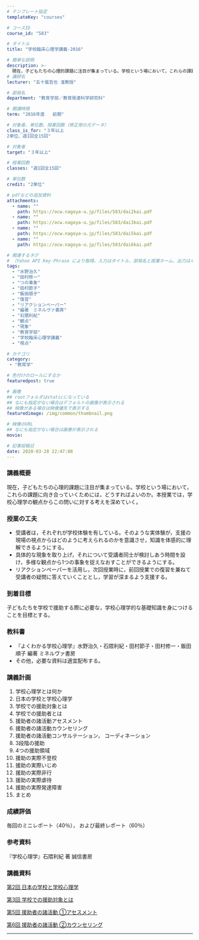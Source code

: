 ```yaml
---
# テンプレート指定
templateKey: "courses"

# コースID
course_id: "583"

# タイトル
title: "学校臨床心理学講義-2016"

# 簡単な説明
description: >-
  現在，子どもたちの心理的課題に注目が集まっている。学校という場において，これらの課題に向き合っていくためには，どうすればよいのか。本授業では，学校心理学の観点からこの問いに対する考えを深めていく。 ....
# 講師名
lecturer: "五十嵐哲也 准教授"

# 部局名
department: "教育学部／教育発達科学研究科"

# 開講時限
term: "2016年度	前期"

# 対象者、単位数、授業回数（修正用の元データ）
class_is_for: "３年以上
2単位、週1回全15回"

# 対象者
target: "３年以上"

# 授業回数
classes: "週1回全15回"

# 単位数
credit: "2単位"

# pdfなどの追加資料
attachments:
  - name: "" 
    path: https://ocw.nagoya-u.jp/files/583/dai2kai.pdf
  - name: "" 
    path: https://ocw.nagoya-u.jp/files/583/dai3kai.pdf
  - name: "" 
    path: https://ocw.nagoya-u.jp/files/583/dai5kai.pdf
  - name: "" 
    path: https://ocw.nagoya-u.jp/files/583/dai6kai.pdf

# 関連するタグ
# （Yahoo API Key-Phrase により取得。入力はタイトル、部局名と授業ホーム、出力はキーフレーズ（tags））
tags:
  - "水野治久"
  - "田村修一"
  - "つの事象"
  - "田村節子"
  - "飯田順子"
  - "復習"
  - "リアクションペーパー"
  - "編著　ミネルヴァ書房"
  - "石隈利紀"
  - "観点"
  - "現象"
  - "教育学部"
  - "学校臨床心理学講義"
  - "視点"

# カテゴリ
category:
 - "教育学"

# 色付けのロールにするか
featuredpost: true

# 画像
## rootフォルダはstaticになっている
## なにも指定がない場合はデフォルトの画像が表示される
## 映像がある場合は映像優先で表示する
featuredimage: /img/common/thumbnail.png

# 映像のURL
## なにも指定がない場合は画像が表示される
movie: 

# 記事投稿日
date: 2020-03-28 22:47:08
---
```


### 講義概要
 現在，子どもたちの心理的課題に注目が集まっている。学校という場において，これらの課題に向き合っていくためには，どうすればよいのか。本授業では，学校心理学の観点からこの問いに対する考えを深めていく。

### 授業の工夫

* 受講者は，それぞれが学校体験を有している。そのような実体験が，支援の現場の視点からはどのように考えられるのかを意識させ，知識を体感的に理解できるようにする。
* 具体的な現象を取り上げ，それについて受講者同士が検討しあう時間を設け，多様な観点から1つの事象を捉えなおすことができるようにする。
* リアクションペーパーを活用し，次回授業時に，前回授業での復習を兼ねて受講者の疑問に答えていくこととし，学習が深まるよう支援する。









### 到着目標
子どもたちを学校で援助する際に必要な，学校心理学的な基礎知識を身につけることを目標とする。

### 教科書
* 『よくわかる学校心理学』水野治久・石隈利紀・田村節子・田村修一・飯田順子 編著 ミネルヴァ書房
* その他，必要な資料は適宜配布する。



### 講義計画

1. 学校心理学とは何か
2. 日本の学校と学校心理学
3. 学校での援助対象とは
4. 学校での援助者とは
5. 援助者の諸活動アセスメント
6. 援助者の諸活動カウンセリング
7. 援助者の諸活動コンサルテーション， コーディネーション
8. 3段階の援助
9. 4つの援助領域
10. 援助の実際不登校
11. 援助の実際いじめ
12. 援助の実際非行
13. 援助の実際虐待
14. 援助の実際発達障害
15. まとめ








### 成績評価

毎回のミニレポート（40％）， および最終レポート（60％）


### 参考資料
『学校心理学』石隈利紀 著 誠信書房

### 講義資料

[第2回 日本の学校と学校心理学](https://ocw.nagoya-u.jp/files/583/dai2kai.pdf) 

[第3回 学校での援助対象とは](https://ocw.nagoya-u.jp/files/583/dai3kai.pdf) 

[第5回 援助者の諸活動 ①アセスメント](https://ocw.nagoya-u.jp/files/583/dai5kai.pdf) 

[第6回 援助者の諸活動 ②カウンセリング](https://ocw.nagoya-u.jp/files/583/dai6kai.pdf) 


-----
